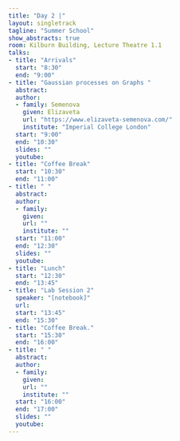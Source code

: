 ```yaml
---
title: "Day 2 |"
layout: singletrack
tagline: "Summer School"
show_abstracts: true
room: Kilburn Building, Lecture Theatre 1.1
talks:
- title: "Arrivals"
  start: "8:30"
  end: "9:00"
- title: "Gaussian processes on Graphs "
  abstract:
  author:
  - family: Semenova
    given: Elizaveta
    url: "https://www.elizaveta-semenova.com/"
    institute: "Imperial College London"
  start: "9:00"
  end: "10:30"
  slides: ""
  youtube: 
- title: "Coffee Break"
  start: "10:30"
  end: "11:00"
- title: " "
  abstract:
  author:
  - family: 
    given: 
    url: ""
    institute: ""  
  start: "11:00"
  end: "12:30"
  slides: ""
  youtube: 
- title: "Lunch"
  start: "12:30"
  end: "13:45"
- title: "Lab Session 2"
  speaker: "[notebook]"
  url:
  start: "13:45"
  end: "15:30"
- title: "Coffee Break."
  start: "15:30"
  end: "16:00"
- title: " "
  abstract:
  author:
  - family: 
    given: 
    url: ""
    institute: ""
  start: "16:00"
  end: "17:00"
  slides: ""
  youtube: 
---
```

